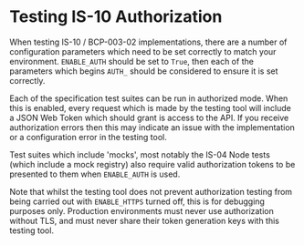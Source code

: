 # Testing IS-10 Authorization

When testing IS-10 / BCP-003-02 implementations, there are a number of configuration parameters which need to be set
correctly to match your environment. `ENABLE_AUTH` should be set to `True`, then each of the parameters which begins
`AUTH_` should be considered to ensure it is set correctly.

Each of the specification test suites can be run in authorized mode. When this is enabled, every request which is made
by the testing tool will include a JSON Web Token which should grant is access to the API. If you receive authorization
errors then this may indicate an issue with the implementation or a configuration error in the testing tool.

Test suites which include 'mocks', most notably the IS-04 Node tests (which include a mock registry) also require valid
authorization tokens to be presented to them when `ENABLE_AUTH` is used.

Note that whilst the testing tool does not prevent authorization testing from being carried out with `ENABLE_HTTPS`
turned off, this is for debugging purposes only. Production environments must never use authorization without TLS, and
must never share their token generation keys with this testing tool.
